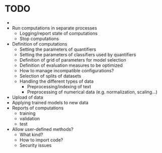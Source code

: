 # TODO

- 
- Run computations in separate processes
  - Logging/report state of computations
  - Stop computations
- Definition of computations
  - Setting the parameters of quantifiers
  - Setting the parameters of classifiers used by quantifiers
  - Definition of grid of parameters for model selection
  - Definition of evaluation measures to be optimized
  - How to manage incompatible configurations?
  - Selection of splits of datasets
  - Handling the different types of data
    - Preprocessing/indexing of text
    - Preprocessing of numerical data (e.g. normalization, scaling...)
- Upload of data
- Applying trained models to new data
- Reports of computations
  - training
  - validation
  - test
- Allow user-defined methods?
  - What kind?
  - How to import code?
  - Security issues
